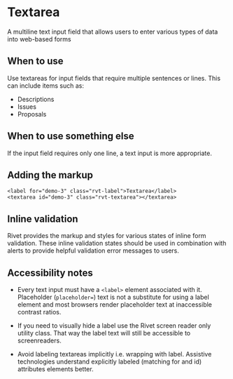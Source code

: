 # Textarea

A multiline text input field that allows users to enter various types of data into web-based forms

## When to use

Use textareas for input fields that require multiple sentences or lines. This can include items such as:

- Descriptions
- Issues
- Proposals

## When to use something else

If the input field requires only one line, a text input is more appropriate.

## Adding the markup

```
<label for="demo-3" class="rvt-label">Textarea</label>
<textarea id="demo-3" class="rvt-textarea"></textarea>
```

## Inline validation

Rivet provides the markup and styles for various states of inline form validation. These inline validation states should be used in combination with alerts to provide helpful validation error messages to users.

## Accessibility notes

- Every text input must have a `<label>` element associated with it. Placeholder (`placeholder=`) text is not a substitute for using a label element and most browsers render placeholder text at inaccessible contrast ratios.

- If you need to visually hide a label use the Rivet screen reader only utility class. That way the label text will still be accessible to screenreaders.

- Avoid labeling textareas implicitly i.e. wrapping with label. Assistive technologies understand explicitly labeled (matching for and id) attributes elements better.
